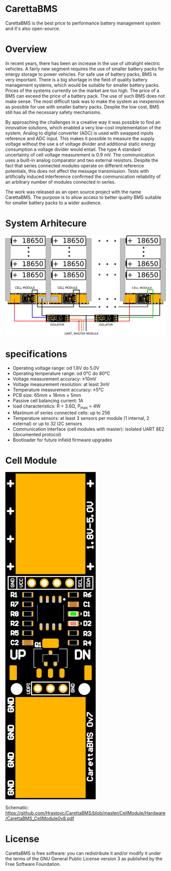 # CarettaBMS

CarettaBMS is the best price to performance battery management system and it's also open-source.

# Overview

In recent years, there has been an increase in the use of ultralight electric vehicles. A fairly new segment requires the use of smaller battery packs for energy storage to power vehicles. For safe use of battery packs, BMS is very important. There is a big shortage in the field of quality battery management systems, which would be suitable for smaller battery packs. Prices of the systems currently on the market are too high. The price of a BMS can exceed the price of a battery pack. The use of such BMS does not make sense. The most difficult task was to make the system as inexpensive as possible for use with smaller battery packs. Despite the low cost, BMS still has all the necessary safety mechanisms.

By approaching the challenges in a creative way it was possible to find an innovative solutions, which enabled a very low-cost implementation of the system. Analog to digital converter (ADC) is used with swapped inputs reference and ADC input. This makes it possible to measure the supply voltage without the use a of voltage divider and additional static energy consumption a voltage divider would entail. The type A standard uncertainty of cell voltage measurement is 0.9 mV. The communication uses a built-in analog comparator and two external resistors. Despite the fact that series connected modules operate on different reference potentials, this does not affect the message transmission. Tests with artificially induced interference confirmed the communication reliability of an arbitrary number of modules connected in series.

The work was released as an open source project with the name CarettaBMS. The purpose is to allow access to better quality BMS suitable for smaller battery packs to a wider audience.

# System Arhitecure

![System Arhitecure](https://raw.githubusercontent.com/Hrastovc/CarettaBMS/gh-pages/images/architecture.png)

# specifications

 - Operating voltage range: od 1.8V do 5.0V
 - Operating temperature range: od 0°C do 80°C
 - Voltage measurement accuracy: ±10mV
 - Voltage measurement resolution: at least 3mV
 - Temperature measurement accuracy: ±5°C
 - PCB size: 65mm × 18mm × 5mm
 - Passive cell balancing current: 1A
 - load characteristics: R = 3.6Ω, P<sub>max</sub> = 4W
 - Maximum of series connected cells: up to 256
 - Temperature sensors: at least 3 sensors per module (1 internal, 2 external)
or up to 32 I2C sensors
 - Communication interface (cell modules with master): isolated UART 8E2
(documented protocol)
 - Bootloader for future infield firmware upgrades

# Cell Module
![Cell module PCB](https://raw.githubusercontent.com/Hrastovc/CarettaBMS/gh-pages/images/CarettaCellModule_PCB.png)

Schematic: https://github.com/Hrastovc/CarettaBMS/blob/master/CellModule/Hardware/CarettaBMS_CellModule0v8.pdf

# License

CarettaBMS is free software: you can redistribute it and/or modify it under the terms of the GNU General Public License version 3 as published by the Free Software Foundation.